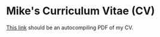 # Mike's Curriculum Vitae (CV)

[This link](https://latexonline.cc/) should be an autocompiling PDF of my CV.
